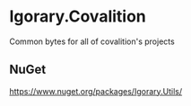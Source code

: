 # Igorary.Covalition

Common bytes for all of covalition's projects

## NuGet

https://www.nuget.org/packages/Igorary.Utils/
